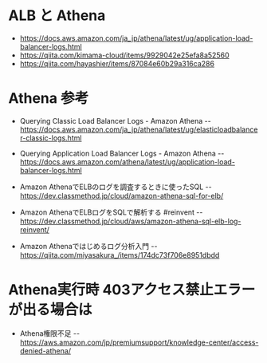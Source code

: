 # ALB と Athena
- https://docs.aws.amazon.com/ja_jp/athena/latest/ug/application-load-balancer-logs.html
- https://qiita.com/kimama-cloud/items/9929042e25efa8a52560
- https://qiita.com/hayashier/items/87084e60b29a316ca286

# Athena 参考
- Querying Classic Load Balancer Logs - Amazon Athena
-- https://docs.aws.amazon.com/ja_jp/athena/latest/ug/elasticloadbalancer-classic-logs.html
- Querying Application Load Balancer Logs - Amazon Athena
-- https://docs.aws.amazon.com/athena/latest/ug/application-load-balancer-logs.html

- Amazon AthenaでELBのログを調査するときに使ったSQL
-- https://dev.classmethod.jp/cloud/amazon-athena-sql-for-elb/
- Amazon AthenaでELBログをSQLで解析する #reinvent
-- https://dev.classmethod.jp/cloud/aws/amazon-athena-sql-elb-log-reinvent/
- Amazon Athenaではじめるログ分析入門
-- https://qiita.com/miyasakura_/items/174dc73f706e8951dbdd

# Athena実行時 403アクセス禁止エラーが出る場合は
- Athena権限不足
-- https://aws.amazon.com/jp/premiumsupport/knowledge-center/access-denied-athena/
